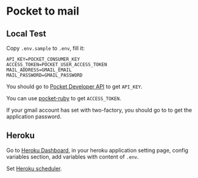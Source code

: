 # Pocket to mail

## Local Test

Copy `.env.sample` to `.env`, fill it:

```shell
API_KEY=POCKET_CONSUMER_KEY
ACCESS_TOKEN=POCKET_USER_ACCESS_TOKEN
MAIL_ADDRESS=GMAIL_EMAIL
MAIL_PASSWORD=GMAIL_PASSWORD
```

You should go to [Pocket Developer API](https://getpocket.com/developer/apps/new) to get `API_KEY`.

You can use [pocket-ruby](https://github.com/turadg/pocket-ruby) to get `ACCESS_TOKEN`.

If your gmail account has set with two-factory, you should go to [](https://security.google.com/settings/security/apppasswords) to get the application password.

## Heroku

Go to [Heroku Dashboard](https://dashboard-preview.heroku.com/apps), in your heroku application setting page, config variables section, add variables with content of `.env`.

Set [Heroku scheduler](https://devcenter.heroku.com/articles/scheduler).
